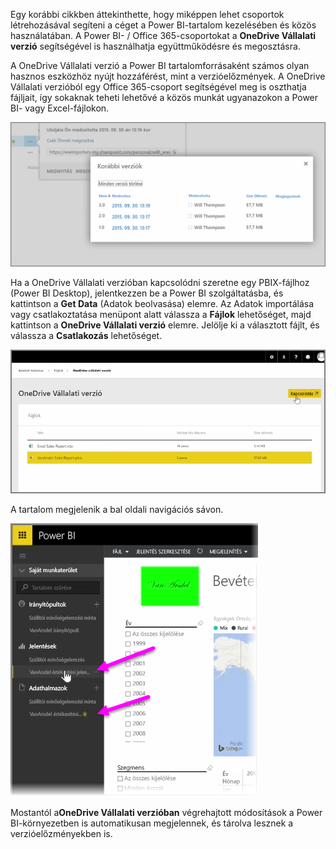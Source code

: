 Egy korábbi cikkben áttekinthette, hogy miképpen lehet csoportok létrehozásával segíteni a céget a Power BI-tartalom kezelésében és közös használatában. A Power BI- / Office 365-csoportokat a **OneDrive Vállalati verzió** segítségével is használhatja együttműködésre és megosztásra.

A OneDrive Vállalati verzió a Power BI tartalomforrásaként számos olyan hasznos eszközhöz nyújt hozzáférést, mint a verzióelőzmények. A OneDrive Vállalati verzióból egy Office 365-csoport segítségével meg is oszthatja fájljait, így sokaknak teheti lehetővé a közös munkát ugyanazokon a Power BI- vagy Excel-fájlokon.

![](media/6-4a-integrate-onedrive-for-business/6-4a_1.png)

Ha a OneDrive Vállalati verzióban kapcsolódni szeretne egy PBIX-fájlhoz (Power BI Desktop), jelentkezzen be a Power BI szolgáltatásba, és kattintson a **Get Data** (Adatok beolvasása) elemre. Az Adatok importálása vagy csatlakoztatása menüpont alatt válassza a **Fájlok** lehetőséget, majd kattintson a **OneDrive Vállalati verzió** elemre. Jelölje ki a választott fájlt, és válassza a **Csatlakozás** lehetőséget.

![](media/6-4a-integrate-onedrive-for-business/6-4a_2.png)

A tartalom megjelenik a bal oldali navigációs sávon.

![](media/6-4a-integrate-onedrive-for-business/6-4a_3.png)

Mostantól a**OneDrive Vállalati verzióban** végrehajtott módosítások a Power BI-környezetben is automatikusan megjelennek, és tárolva lesznek a verzióelőzményekben is.

